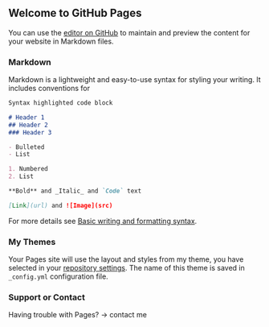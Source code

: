 ## Welcome to GitHub Pages

You can use the [editor on GitHub](https://github.com/TuiLaThanhNe/TuiLaThanhNe.github.io/edit/main/README.md) to maintain and preview the content for your website in Markdown files.

### Markdown

Markdown is a lightweight and easy-to-use syntax for styling your writing. It includes conventions for

```markdown
Syntax highlighted code block

# Header 1
## Header 2
### Header 3

- Bulleted
- List

1. Numbered
2. List

**Bold** and _Italic_ and `Code` text

[Link](url) and ![Image](src)
```

For more details see [Basic writing and formatting syntax](https://docs.github.com/en/github/writing-on-github/getting-started-with-writing-and-formatting-on-github/basic-writing-and-formatting-syntax).

### My Themes

Your Pages site will use the layout and styles from my theme, you have selected in your [repository settings](https://github.com/TuiLaThanhNe/TuiLaThanhNe.github.io/settings/pages). The name of this theme is saved in `_config.yml` configuration file.

### Support or Contact

Having trouble with Pages? -> contact me
